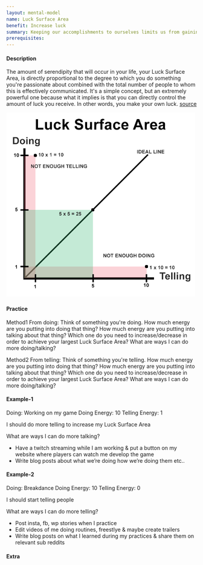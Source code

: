 ```yaml
---
layout: mental-model
name: Luck Surface Area
benefit: Increase luck
summary: Keeping our accomplishments to ourselves limits us from gaining its full potential.
prerequisites:
---
```


#### Description

The amount of serendipity that will occur in your life, your Luck Surface Area, is directly proportional to the degree to which you do something you're passionate about combined with the total number of people to whom this is effectively communicated. It's a simple concept, but an extremely powerful one because what it implies is that you can directly control the amount of luck you receive. In other words, you make your own luck. [source](https://www.codusoperandi.com/posts/increasing-your-luck-surface-area)

<img src="/assets/img/luck-surface-area.png" alt="luck surface area" width="500"/>

#### Practice

Method1 From doing: 
Think of something you're doing.
How much energy are you putting into doing that thing? 
How much energy are you putting into talking about that thing?
Which one do you need to increase/decrease in order to achieve your largest Luck Surface Area?
What are ways I can do more doing/talking?

Method2 From telling: 
Think of something you're telling.
How much energy are you putting into doing that thing? 
How much energy are you putting into talking about that thing?
Which one do you need to increase/decrease in order to achieve your largest Luck Surface Area?
What are ways I can do more doing/talking?

#### Example-1

Doing: Working on my game
Doing Energy: 10
Telling Energy: 1

I should do more telling to increase my Luck Surface Area

What are ways I can do more talking?
- Have a twitch streaming while I am working & put a button on my website where players can watch me develop the game
- Write blog posts about what we’re doing how we’re doing them etc..

#### Example-2

Doing: Breakdance
Doing Energy: 10
Telling Energy: 0

I should start telling people

What are ways I can do more telling?
- Post insta, fb, wp stories when I practice
- Edit videos of me doing routines, freestlye & maybe create trailers
- Write blog posts on what I learned during my practices & share them on relevant sub reddits

#### Extra

